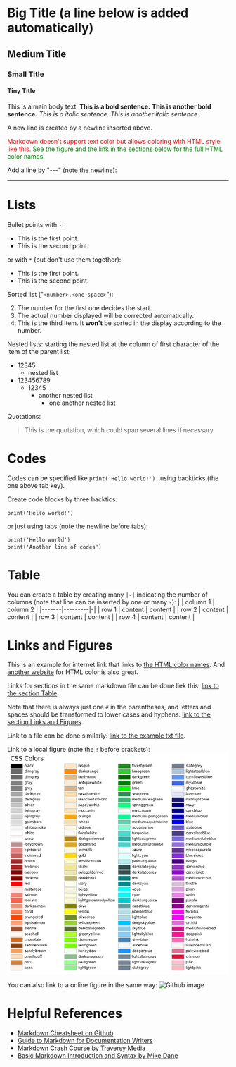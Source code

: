 


# Big Title (a line below is added automatically)
## Medium Title
### Small Title
#### Tiny Title
This is a main body text. **This is a bold sentence.** __This is another bold sentence.__  *This is a italic sentence.* _This is another italic sentence._

A new line is created by a newline inserted above. 

<span style="color:red"> Markdown doesn't support text color but allows coloring with HTML style like this. </span> <span style="color:green">See the figure and the link in the sections below for the full HTML color names. </span>

Add a line by "---" (note the newline):

---


# Lists
Bullet points with `-`:
- This is the first point.
- This is the second point.

or with `*` (but don't use them together):
* This is the first point.
* This is the second point.


Sorted list ("`<number>.<one space>`"):

2. The number for the first one decides the start.
999. The actual number displayed will be corrected automatically.
10. This is the third item. It **won't** be sorted in the display according to the number.


Nested lists: starting the nested list at the column of first character of the item of the parent list:
- 12345
  - nested list
- 123456789
  - 12345
    - another nested list
      - one another nested list


Quotations:
> This is the quotation, which could span
> several lines if necessary



# Codes

Codes can be specified like `print('Hello world!') ` using backticks (the one above tab key). 

Create code blocks by three backtics:
```
print('Hello world!')
```
or just using tabs (note the newline before tabs):

    print('Hello world')
    print('Another line of codes')




# Table
You can create a table by creating many `|-|` indicating the number of columns (note that line can be inserted by one or many `-`):
| | column 1 | column 2 |
|-------|---------|-|
| row 1 | content | content |
| row 2 | content | content |
| row 3 | content | content |
| row 4 | content | content |



# Links and Figures
This is an example for internet link that links to [the HTML color names](https://www.codestackr.com/blog/html-color-names/). 
And [another website](https://htmlcolorcodes.com/color-names/) for HTML color is also great.

Links for sections in the same markdown file can be done liek this: [link to the section Table](#table). 

Note that there is always just one `#` in the parentheses, and letters and spaces should be transformed to lower cases and hyphens: [link to the section Links and Figures](#links-and-figures).

Link to a file can be done similarly: [link to the example txt file](./example_file_for_link.txt).

Link to a local figure (note the `!` before brackets): 
![this text will not be shown unless the image fails to load. Typically people add description of the image here.)](./matplotlib_color_name.webp)

You can also link to a online figure in the same way: 
![Github image](https://myoctocat.com/assets/images/base-octocat.svg)




# Helpful References
* [Markdown Cheatsheet on Github](https://github.com/adam-p/markdown-here/wiki/Markdown-Cheatsheet) 
* [Guide to Markdown for Documentation Writers](https://document360.com/blog/introductory-guide-to-markdown-for-documentation-writers/#p8)
* [Markdown Crash Course by Traversy Media](https://www.youtube.com/watch?v=HUBNt18RFbo)
* [Basic Markdown Introduction and Syntax by Mike Dane](https://www.youtube.com/watch?v=2JE66WFpaII)